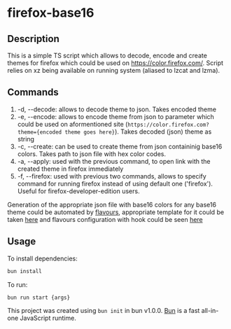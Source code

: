 # firefox-base16

## Description
This is a simple TS script which allows to decode, encode and create themes for firefox which could be used on https://color.firefox.com/. Script relies on xz being available on running system (aliased to lzcat and lzma).

## Commands
1. -d, --decode: allows to decode theme to json. Takes encoded theme
2. -e, --encode: allows to encode theme from json to parameter which could be used on aformentioned site (`https://color.firefox.com?theme={encoded theme goes here}`). Takes decoded (json) theme as string
3. -c, --create: can be used to create theme from json containinig base16 colors. Takes path to json file with hex color codes.
4. -a, --apply: used with the previous command, to open link with the created theme in firefox immediately
5. -f, --firefox: used with previous two commands, allows to specify command for running firefox instead of using default one ('firefox'). Useful for firefox-developer-edition users.

Generation of the appropriate json file with base16 colors for any base16 theme could be automated by [flavours](https://github.com/Misterio77/flavours), appropriate template for it could be taken [here](https://github.com/Shirerpeton/dotfiles/tree/main/.local/share/flavours/base16/templates/firefox-base16/templates) and flavours configuration with hook could be seen [here](https://github.com/Shirerpeton/dotfiles/blob/main/.config/flavours/config.toml#L46)


## Usage
To install dependencies:

```bash
bun install
```

To run:

```bash
bun run start {args}
```

This project was created using `bun init` in bun v1.0.0. [Bun](https://bun.sh) is a fast all-in-one JavaScript runtime.
